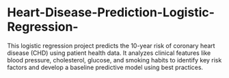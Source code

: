 # Heart-Disease-Prediction-Logistic-Regression-
This logistic regression project predicts the 10-year risk of coronary heart disease (CHD) using patient health data. It analyzes clinical features like blood pressure, cholesterol, glucose, and smoking habits to identify key risk factors and develop a baseline predictive model using best practices.
